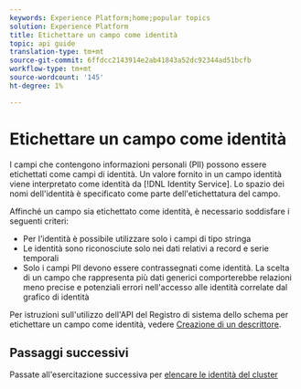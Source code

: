 ```yaml
---
keywords: Experience Platform;home;popular topics
solution: Experience Platform
title: Etichettare un campo come identità
topic: api guide
translation-type: tm+mt
source-git-commit: 6ffdcc2143914e2ab41843a52dc92344ad51bcfb
workflow-type: tm+mt
source-wordcount: '145'
ht-degree: 1%

---
```



# Etichettare un campo come identità

I campi che contengono informazioni personali (PII) possono essere etichettati come campi di identità. Un valore fornito in un campo identità viene interpretato come identità da [!DNL Identity Service]. Lo spazio dei nomi dell&#39;identità è specificato come parte dell&#39;etichettatura del campo.

Affinché un campo sia etichettato come identità, è necessario soddisfare i seguenti criteri:

- Per l&#39;identità è possibile utilizzare solo i campi di tipo stringa
- Le identità sono riconosciute solo nei dati relativi a record e serie temporali
- Solo i campi PII devono essere contrassegnati come identità. La scelta di un campo che rappresenta più dati generici comporterebbe relazioni meno precise e potenziali errori nell&#39;accesso alle identità correlate dal grafico di identità

Per istruzioni sull&#39;utilizzo dell&#39;API del Registro di sistema dello schema per etichettare un campo come identità, vedere [Creazione di un descrittore](../../xdm/api/descriptors.md).

## Passaggi successivi

Passate all&#39;esercitazione successiva per [elencare le identità del cluster](./list-cluster-identites.md)